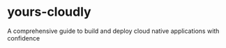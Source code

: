 # yours-cloudly
A comprehensive guide to build and deploy cloud native applications with confidence
